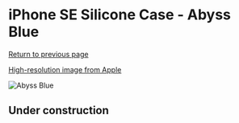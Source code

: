 # iPhone SE Silicone Case - Abyss Blue

[Return to previous page](/iphone_7)

[High-resolution image from Apple](https://store.storeimages.cdn-apple.com/8756/as-images.apple.com/is/MN6F3?wid=4500&hei=4500&fmt=png)

<div style="width: 512px"><img src="/almost_uncompressed/MN6F3.webp" alt="Abyss Blue"></div>

## Under construction
